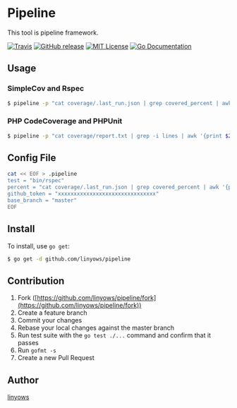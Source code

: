 Pipeline
========

This tool is pipeline framework.

[![Travis](https://img.shields.io/travis/linyows/pipeline.svg?style=flat-square)][travis]
[![GitHub release](http://img.shields.io/github/release/linyows/pipeline.svg?style=flat-square)][release]
[![MIT License](http://img.shields.io/badge/license-MIT-blue.svg?style=flat-square)][license]
[![Go Documentation](http://img.shields.io/badge/go-documentation-blue.svg?style=flat-square)][godocs]

[travis]: https://travis-ci.org/linyows/pipeline
[release]: https://github.com/linyows/pipeline/releases
[license]: https://github.com/linyows/pipeline/blob/master/LICENSE
[godocs]: http://godoc.org/github.com/linyows/pipeline

Usage
-----

### SimpleCov and Rspec

```sh
$ pipeline -p "cat coverage/.last_run.json | grep covered_percent | awk '{print $2}'" bin/rspec
```

### PHP CodeCoverage and PHPUnit

```sh
$ pipeline -p "cat coverage/report.txt | grep -i lines | awk '{print $2}' | sed 's/%//'" vendor/bin/phpunit
```

Config File
-----------

```sh
cat << EOF > .pipeline
test = "bin/rspec"
percent = "cat coverage/.last_run.json | grep covered_percent | awk '{print $2}'"
github_token = "xxxxxxxxxxxxxxxxxxxxxxxxxxxxxxx"
base_branch = "master"
EOF
```

Install
-------

To install, use `go get`:

```sh
$ go get -d github.com/linyows/pipeline
```

Contribution
------------

1. Fork ([https://github.com/linyows/pipeline/fork](https://github.com/linyows/pipeline/fork))
1. Create a feature branch
1. Commit your changes
1. Rebase your local changes against the master branch
1. Run test suite with the `go test ./...` command and confirm that it passes
1. Run `gofmt -s`
1. Create a new Pull Request

Author
------

[linyows](https://github.com/linyows)
